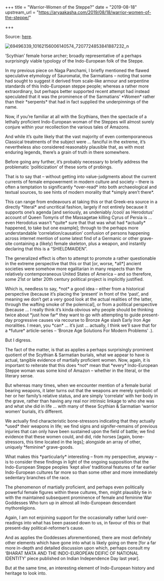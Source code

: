 +++
title = "Warrior-Women of the Steppe?"
date = "2019-08-18"
upstream_url = "https://aryaakasha.com/2019/08/18/warrior-women-of-the-steppe/"

+++

Source: [here](https://aryaakasha.com/2019/08/18/warrior-women-of-the-steppe/).

![69496339_10162156006140574_7207724853841887232_n](https://aryaakasha.files.wordpress.com/2019/08/69496339_10162156006140574_7207724853841887232_n.jpg?w=676)

‘Scythian’ female horse archer; broadly representative of a perhaps surprisingly viable typology of the Indo-European folk of the Steppe.

In my previous piece on Naga Panchami, I briefly mentioned the flawed speculative etymology of Sauromatai, the Sarmatians – noting that some had sought to suggest it derived from scale-like armour and serpentine standards of this Indo-European steppe people; whereas a rather more extraordinary, but perhaps better supported recent attempt had instead speculated that it was the prominence of the Sarmatians’ \*Women\* rather than their \*serpents\* that had in fact supplied the underpinnings of the name.

Now, if you’re familiar at all with the Scythians, then the spectacle of a lethally proficient Indo-European woman of the Steppes will almost surely conjure within your recollection the various tales of Amazons.

And while it’s quite likely that the vast majority of even contemporaneous Classical treatments of the subject were … fanciful in the extreme, it’s nevertheless also considered reasonably plausible that, as with most enduring legends, there’s a grain of truth in there somewhere.

Before going any further, it’s probably necessary to briefly address the problematic ‘politicization’ of these sorts of probings.

That is to say that – without getting into value-judgments about the current currents of female empowerment in modern culture and society – there is often a temptation to significantly \*over-read\* into both archaeological and textual sources, to see hints of modern morality that \*simply aren’t there\*.

This can range from endeavours at taking this or that Greek-era source in a directly \*literal\* and uncritical fashion, largely if not entirely because it supports one’s agenda \[and seriously, as undeniably /cool/ as Herodotus’ account of Queen Tomyris of the Massagetae killing Cyrus of Persia is … even Herodotus wasn’t \*quite\* sure that that was what had \*actually\* happened, to take but one example\]; through to the perhaps more understandable ‘correlation/causation’ confusion of persons happening across internet mention of some latest find of a Germanic or other grave-site containing a (likely) female skeleton, plus a weapon, and instantly declaring that this is a “SHIELDMAIDEN”.

The generalized effect is often to attempt to promote a rather questionable in the extreme perspective that this or that \[or, worse, \*all\*\] ancient societies were somehow more egalitarian in many respects than the relatively contemporaneous United States of America – and so therefore, some 21st or latter 20th century political project is implicitly justified.

Which is, needless to say, \*not\* a good idea – either from a historical perspective (because it’s placing the ‘present’ in front of the ‘past’, and meaning we don’t get a very good look at the actual realities of the latter, through the wafting smoke of the polemical\], or from a political perspective (because … I really think it’s kinda obvious why people should be thinking twice about \*just how far\* they want to go with attempting to guide present-day progressive causes via recourse to Bronze Age slash Early Iron Age moralities. I mean, you \*can\* … it’s just … actually, I think we’ll save that for a \*future\* article-series – ‘Bronze Age Solutions For Modern Problems’ .).

But I digress.

The fact of the matter, is that as applies a perhaps surprisingly prominent quotient of the Scythian & Sarmatian burials, what we appear to have is actual, tangible evidence of martially proficient women. Now, again, it is important to reiterate that this does \*not\* mean that \*every\* Indo-European Steppe woman was some kind of Amazon – whether in the literal, or the literary sense.

But whereas many times, when we encounter mention of a female burial bearing weapons, it later turns out that the weapons are merely symbolic of her or her family’s relative status, and are simply ‘correlate’ with her body in the grave, rather than having any real nor intrinsic linkage to who she was and what she did in life … with many of these Scythian & Sarmatian ‘warrior women’ burials, it’s different.

We actually find characteristic bone-stressors indicating that they actually \*used\* their weapons in life; we find signs and signifer-remains of previous injuries that can only have been sustained upon the field of battle; we find evidence that these women could, and did, ride horses \[again, bone-stressors, this time located in the legs\]; alongside an array of other, uniquely \*feminine\* grave-goods.

What makes this \*particularly\* interesting – from my perspective, anyway – is to consider these findings in light of the ongoing supposition that the Indo-European Steppe peoples ‘kept alive’ traditional features of far earlier Indo-European cultures far more so than some other and more immediately sedentary branches of the race.

The phenomenon of martially proficient, and perhaps even politically powerful female figures within these cultures, then, might plausibly tie in with the maintained subsequent prominence of female and feminine War Goddesses Who turn up in almost all Indo-European descendant mythoreligions.

Again, I am not enjoining support for the occasionally rather lurid over-readings into what has been passed down to us, in favour of this or that present-day political-reformer’s cause.

And as applies the Goddesses aforementioned, there are most definitely other elements which have gone into what is likely going on there \[for a far more in-depth and detailed discussion upon which, perhaps consult my ‘BHARAT MATA AND THE INDO-EUROPEAN DEIFIC OF NATIONAL IDENTITY’ piece published on Indian Independence Day last year\].

But at the same time, an interesting element of Indo-European history and heritage to look into.